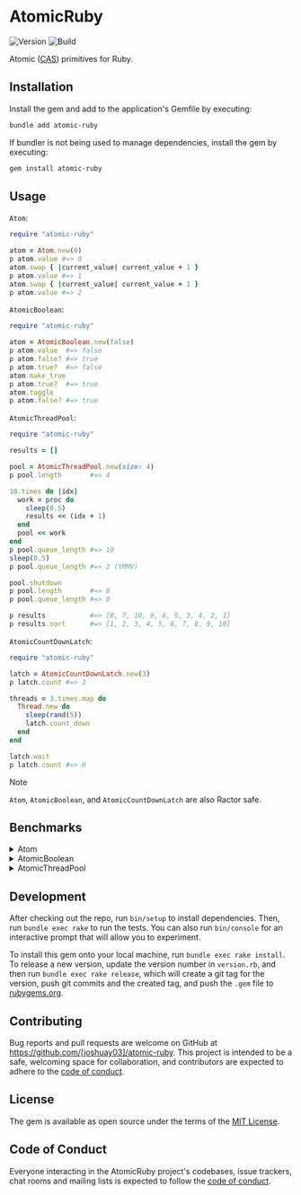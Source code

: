 # AtomicRuby

![Version](https://img.shields.io/gem/v/atomic-ruby)
![Build](https://img.shields.io/github/actions/workflow/status/joshuay03/atomic-ruby/.github/workflows/main.yml?branch=main)

Atomic ([CAS](https://en.wikipedia.org/wiki/Compare-and-swap)) primitives for Ruby.

## Installation

Install the gem and add to the application's Gemfile by executing:

```bash
bundle add atomic-ruby
```

If bundler is not being used to manage dependencies, install the gem by executing:

```bash
gem install atomic-ruby
```

## Usage

`Atom`:

```ruby
require "atomic-ruby"

atom = Atom.new(0)
p atom.value #=> 0
atom.swap { |current_value| current_value + 1 }
p atom.value #=> 1
atom.swap { |current_value| current_value + 1 }
p atom.value #=> 2
```

`AtomicBoolean`:

```ruby
require "atomic-ruby"

atom = AtomicBoolean.new(false)
p atom.value  #=> false
p atom.false? #=> true
p atom.true?  #=> false
atom.make_true
p atom.true?  #=> true
atom.toggle
p atom.false? #=> true
```

`AtomicThreadPool`:

```ruby
require "atomic-ruby"

results = []

pool = AtomicThreadPool.new(size: 4)
p pool.length       #=> 4

10.times do |idx|
  work = proc do
    sleep(0.5)
    results << (idx + 1)
  end
  pool << work
end
p pool.queue_length #=> 10
sleep(0.5)
p pool.queue_length #=> 2 (YMMV)

pool.shutdown
p pool.length       #=> 0
p pool.queue_length #=> 0

p results           #=> [8, 7, 10, 9, 6, 5, 3, 4, 2, 1]
p results.sort      #=> [1, 2, 3, 4, 5, 6, 7, 8, 9, 10]
```

`AtomicCountDownLatch`:

```ruby
require "atomic-ruby"

latch = AtomicCountDownLatch.new(3)
p latch.count #=> 3

threads = 3.times.map do
  Thread.new do
    sleep(rand(5))
    latch.count_down
  end
end

latch.wait
p latch.count #=> 0
```

> [!NOTE]
> `Atom`, `AtomicBoolean`, and `AtomicCountDownLatch` are also Ractor safe.

## Benchmarks

<details>

<summary>Atom</summary>

<br>

```ruby
# frozen_string_literal: true

require "benchmark"
require "concurrent-ruby"
require_relative "../lib/atomic-ruby"

class SynchronizedBankAccount
  def initialize(balance)
    @balance = balance
    @mutex = Mutex.new
  end

  def balance
    @mutex.synchronize do
      @balance
    end
  end

  def deposit(amount)
    @mutex.synchronize do
      @balance += amount
    end
  end
end

class ConcurrentRubyAtomicBankAccount
  def initialize(balance)
    @balance = Concurrent::Atom.new(balance)
  end

  def balance
    @balance.value
  end

  def deposit(amount)
    @balance.swap { |current_balance| current_balance + amount }
  end
end

class AtomicRubyAtomicBankAccount
  def initialize(balance)
    @balance = Atom.new(balance)
  end

  def balance
    @balance.value
  end

  def deposit(amount)
    @balance.swap { |current_balance| current_balance + amount }
  end
end

balances = []
results = []

3.times do |idx|
  klass = case idx
  when 0 then SynchronizedBankAccount
  when 1 then ConcurrentRubyAtomicBankAccount
  when 2 then AtomicRubyAtomicBankAccount
  end

  result = Benchmark.measure do
    account = klass.new(100)

    5.times.map do |idx|
      Thread.new do
        25.times do
          account.deposit(idx + 1)
          sleep(0.2)
          account.deposit(idx + 2)
        end
      end
    end.each(&:join)

    balances << account.balance
  end

  results << result
end

puts "\n"
puts "ruby version:            #{RUBY_DESCRIPTION}"
puts "concurrent-ruby version: #{Concurrent::VERSION}"
puts "atomic-ruby version:     #{AtomicRuby::VERSION}"
puts "\n"
puts "Balances:"
puts "Synchronized Bank Account Balance:           #{balances[0]}"
puts "Concurrent Ruby Atomic Bank Account Balance: #{balances[1]}"
puts "Atomic Ruby Atomic Bank Account Balance:     #{balances[2]}"
puts "\n"
puts "Benchmark Results:"
puts "Synchronized Bank Account:           #{results[0].real.round(6)} seconds"
puts "Concurrent Ruby Atomic Bank Account: #{results[1].real.round(6)} seconds"
puts "Atomic Ruby Atomic Bank Account:     #{results[2].real.round(6)} seconds"
```

```
> bundle exec rake compile && bundle exec ruby examples/atom_benchmark.rb

ruby version:            ruby 3.4.7 (2025-10-08 revision 7a5688e2a2) +YJIT +PRISM [arm64-darwin25]
concurrent-ruby version: 1.3.5
atomic-ruby version:     0.6.4

Balances:
Synchronized Bank Account Balance:           975
Concurrent Ruby Atomic Bank Account Balance: 975
Atomic Ruby Atomic Bank Account Balance:     975

Benchmark Results:
Synchronized Bank Account:           5.110797 seconds
Concurrent Ruby Atomic Bank Account: 5.118082 seconds
Atomic Ruby Atomic Bank Account:     5.087287 seconds
```

</details>

<details>

<summary>AtomicBoolean</summary>

```ruby
# frozen_string_literal: true

require "benchmark/ips"
require "concurrent-ruby"
require_relative "../lib/atomic-ruby"

module Benchmark
  module IPS
    class Job
      class StreamReport
        def start_warming
          @out.puts "\n"
          @out.puts "ruby version:            #{RUBY_DESCRIPTION}"
          @out.puts "concurrent-ruby version: #{Concurrent::VERSION}"
          @out.puts "atomic-ruby version:     #{AtomicRuby::VERSION}"
          @out.puts "\n"
          @out.puts "Warming up --------------------------------------"
        end
      end
    end
  end
end

Benchmark.ips do |x|
  x.report("Synchronized Boolean Toggle") do
    boolean = false
    mutex = Mutex.new
    20.times.map do
      Thread.new do
        100.times do
          mutex.synchronize do
            boolean = !boolean
          end
        end
      end
    end.each(&:join)
  end

  x.report("Concurrent Ruby Atomic Boolean Toggle") do
    boolean = Concurrent::AtomicBoolean.new(false)
    20.times.map do
      Thread.new do
        100.times do
          # Not exactly atomic, but this
          # is the closest matching API.
          boolean.value = !boolean.value
        end
      end
    end.each(&:join)
  end

  x.report("Atomic Ruby Atomic Boolean Toggle") do
    boolean = AtomicBoolean.new(false)
    20.times.map do
      Thread.new do
        100.times do
          boolean.toggle
        end
      end
    end.each(&:join)
  end

  x.compare!
end
```

```
> bundle exec rake compile && bundle exec ruby examples/atomic_boolean_benchmark.rb

ruby version:            ruby 3.4.7 (2025-10-08 revision 7a5688e2a2) +YJIT +PRISM [arm64-darwin25]
concurrent-ruby version: 1.3.5
atomic-ruby version:     0.6.4

Warming up --------------------------------------
Synchronized Boolean Toggle
                       103.000 i/100ms
Concurrent Ruby Atomic Boolean Toggle
                        84.000 i/100ms
Atomic Ruby Atomic Boolean Toggle
                       115.000 i/100ms
Calculating -------------------------------------
Synchronized Boolean Toggle
                          1.052k (± 3.9%) i/s  (950.20 μs/i) -      5.356k in   5.097149s
Concurrent Ruby Atomic Boolean Toggle
                        872.073 (± 3.2%) i/s    (1.15 ms/i) -      4.368k in   5.013857s
Atomic Ruby Atomic Boolean Toggle
                          1.214k (± 1.5%) i/s  (823.94 μs/i) -      6.095k in   5.023014s

Comparison:
Atomic Ruby Atomic Boolean Toggle:     1213.7 i/s
Synchronized Boolean Toggle:     1052.4 i/s - 1.15x  slower
Concurrent Ruby Atomic Boolean Toggle:      872.1 i/s - 1.39x  slower
```

</details>

<details>

<summary>AtomicThreadPool</summary>

<br>

```ruby
# frozen_string_literal: true

require "benchmark"
require "concurrent-ruby"
require_relative "../lib/atomic-ruby"

results = []

2.times do |idx|
  result = Benchmark.measure do
    pool = case idx
    when 0 then Concurrent::FixedThreadPool.new(20)
    when 1 then AtomicThreadPool.new(size: 20)
    end

    100.times do
      pool << -> { sleep(0.2) }
    end

    100.times do
      pool << -> { 1_000_000.times.map(&:itself).sum }
    end

    pool.shutdown
    # concurrent-ruby's #shutdown does not wait for threads to terminate
    pool.wait_for_termination if idx == 0
  end

  results << result
end

puts "\n"
puts "ruby version:            #{RUBY_DESCRIPTION}"
puts "concurrent-ruby version: #{Concurrent::VERSION}"
puts "atomic-ruby version:     #{AtomicRuby::VERSION}"
puts "\n"
puts "Benchmark Results:"
puts "Concurrent Ruby Thread Pool:    #{results[0].real.round(6)} seconds"
puts "Atomic Ruby Atomic Thread Pool: #{results[1].real.round(6)} seconds"
```

```
> bundle exec rake compile && bundle exec ruby examples/atomic_thread_pool_benchmark.rb

ruby version:            ruby 3.4.7 (2025-10-08 revision 7a5688e2a2) +YJIT +PRISM [arm64-darwin25]
concurrent-ruby version: 1.3.5
atomic-ruby version:     0.6.4

Benchmark Results:
Concurrent Ruby Thread Pool:    4.768847 seconds
Atomic Ruby Atomic Thread Pool: 4.401936 seconds
```

</details>

## Development

After checking out the repo, run `bin/setup` to install dependencies. Then, run `bundle exec rake` to run the tests.
You can also run `bin/console` for an interactive prompt that will allow you to experiment.

To install this gem onto your local machine, run `bundle exec rake install`. To release a new version, update the
version number in `version.rb`, and then run `bundle exec rake release`, which will create a git tag for the version,
push git commits and the created tag, and push the `.gem` file to [rubygems.org](https://rubygems.org).

## Contributing

Bug reports and pull requests are welcome on GitHub at https://github.com/[joshuay03]/atomic-ruby. This project is
intended to be a safe, welcoming space for collaboration, and contributors are expected to adhere to the
[code of conduct](https://github.com/[joshuay03]/atomic-ruby/blob/main/CODE_OF_CONDUCT.md).

## License

The gem is available as open source under the terms of the [MIT License](https://opensource.org/licenses/MIT).

## Code of Conduct

Everyone interacting in the AtomicRuby project's codebases, issue trackers, chat rooms and mailing lists is expected to
follow the [code of conduct](https://github.com/[joshuay03]/atomic-ruby/blob/main/CODE_OF_CONDUCT.md).
